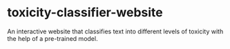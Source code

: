 # toxicity-classifier-website
An interactive website that classifies text into different levels of toxicity with the help of a pre-trained model.
